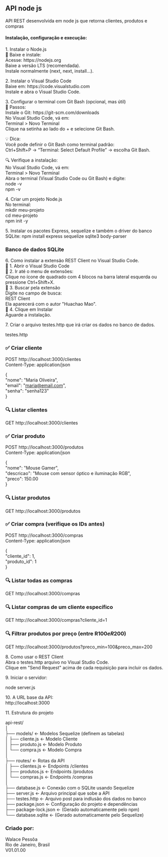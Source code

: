 API node js
----------
API REST desenvolvida em node js que retorna clientes, produtos e compras
<p>
<h4>Instalação, configuração e execução:</h4>
</p>
<p>
1. Instalar o Node.js<br/>
🔗 Baixe e instale:<br/>
Acesse: https://nodejs.org<br/>
Baixe a versão LTS (recomendada).<br/>
Instale normalmente (next, next, install...).<br/>
</p>
<p>
2. Instalar o Visual Studio Code<br/>
Baixe em: https://code.visualstudio.com<br/>
Instale e abra o Visual Studio Code.<br/>
</p>
<p>
3. Configurar o terminal com Git Bash (opcional, mas útil)<br/>
🔧 Passos:<br/>
Instale o Git: https://git-scm.com/downloads<br/>
No Visual Studio Code, vá em:<br/>
Terminal > Novo Terminal<br/>
Clique na setinha ao lado do + e selecione Git Bash.<br/>
</p>
<p>
💡 Dica:<br/>
Você pode definir o Git Bash como terminal padrão:<br/>
Ctrl+Shift+P → “Terminal: Select Default Profile” → escolha Git Bash.<br/>
</p>
<p>
🔍 Verifique a instalação:<br/>
No Visual Studio Code, vá em:<br/>
Terminal > Novo Terminal<br/>
Abra o terminal (Visual Studio Code ou Git Bash) e digite:<br/>
node -v<br/>
npm -v<br/>
</p>
<p>
4. Criar um projeto Node.js<br/>
No terminal:<br/>
mkdir meu-projeto<br/>
cd meu-projeto<br/>
npm init -y<br/>
</p>
<p>
5. Instalar os pacotes Express, sequelize e também o driver do banco SQLite:
npm install express sequelize sqlite3 body-parser<br/>
</p>

### Banco de dados SQLite

<p>
6. Como instalar a extensão REST Client no Visual Studio Code.<br/>
🔹 1. Abrir o Visual Studio Code<br/>
🔹 2. Ir até o menu de extensões: <br/>
Clique no ícone de quadrado com 4 blocos na barra lateral esquerda ou pressione Ctrl+Shift+X.<br/>
🔹 3. Buscar pela extensão<br/>
Digite no campo de busca:<br/>
REST Client<br/>
Ela aparecerá com o autor "Huachao Mao".<br/>
🔹 4. Clique em Instalar<br/>
Aguarde a instalação.<br/>
</p>
<p>
7. Criar o arquivo testes.http que irá criar os dados no banco de dados.<br/>

testes.http<br/>

### ✅ Criar cliente</p>

POST http://localhost:3000/clientes<br/>
Content-Type: application/json<br/>

{<br/>
  "nome": "Maria Oliveira",<br/>
  "email": "maria@email.com",<br/>
  "senha": "senha123"<br/>
}<br/>

### 🔍 Listar clientes
GET http://localhost:3000/clientes

###

### ✅ Criar produto
POST http://localhost:3000/produtos<br/>
Content-Type: application/json<br/>

{<br/>
  "nome": "Mouse Gamer",<br/>
  "descricao": "Mouse com sensor óptico e iluminação RGB",<br/>
  "preco": 150.00<br/>
}<br/>

### 🔍 Listar produtos
GET http://localhost:3000/produtos

###

### ✅ Criar compra (verifique os IDs antes)
POST http://localhost:3000/compras<br/>
Content-Type: application/json<br/>

{<br/>
  "cliente_id": 1,<br/>
  "produto_id": 1<br/>
}<br/>

### 🔍 Listar todas as compras
GET http://localhost:3000/compras

### 🔍 Listar compras de um cliente específico
GET http://localhost:3000/compras?cliente_id=1

### 🔍 Filtrar produtos por preço (entre R$100 e R$200)
GET http://localhost:3000/produtos?preco_min=100&preco_max=200
</p>
<p>
8. Como usar o REST Client<br/>
Abra o testes.http arquivo no Visual Studio Code.<br/>
Clique em "Send Request" acima de cada requisição para incluir os dados.<br/>
</p>
<p>
9. Iniciar o servidor:<br/>

node server.js
</p>
<p>
10. A URL base da API:<br/>
http://localhost:3000<br/>
</p>
<p>
11. Estrutura do projeto<br/>
</p>
<p>
api-rest/<br/>
│<br/>
├── models/                  ← Modelos Sequelize (definem as tabelas)<br/>
│   ├── cliente.js           ← Modelo Cliente<br/>
│   ├── produto.js           ← Modelo Produto<br/>
│   └── compra.js            ← Modelo Compra<br/>
│<br/>
├── routes/                  ← Rotas da API<br/>
│   ├── clientes.js          ← Endpoints /clientes<br/>
│   ├── produtos.js          ← Endpoints /produtos<br/>
│   └── compras.js           ← Endpoints /compras<br/>
│<br/>
├── database.js              ← Conexão com o SQLite usando Sequelize<br/>
├── server.js                ← Arquivo principal que sobe a API<br/>
├── testes.http              ← Arquivo post para indlusão dos dados no banco<br/>
├── package.json             ← Configuração do projeto e dependências<br/>
├── package-lock.json        ← (Gerado automaticamente pelo npm)<br/>
└── database.sqlite          ← (Gerado automaticamente pelo Sequelize)<br/>
</p>

### Criado por:<br/>
Walace Pessôa<br/>
Rio de Janeiro, Brasil<br/>
V01.01.00
